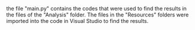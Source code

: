 the file "main.py" contains the codes that were used to find the results in the files of the "Analysis" folder. The files in the "Resources" folders were imported into the code in Visual Studio to find the results.
